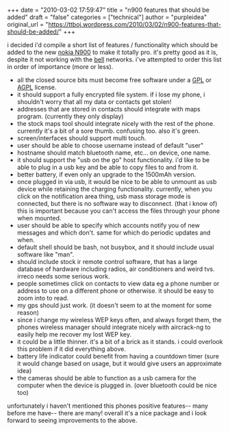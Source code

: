 +++
date = "2010-03-02 17:59:47"
title = "n900 features that should be added"
draft = "false"
categories = ["technical"]
author = "purpleidea"
original_url = "https://ttboj.wordpress.com/2010/03/02/n900-features-that-should-be-added/"
+++

i decided i'd compile a short list of features / functionality which should be added to the new <a href="http://maemo.nokia.com/n900/">nokia N900</a> to make it totally pro. it's pretty good as it is, despite it not working with the <a href="http://www.bell.ca/">bell</a> networks. i've attempted to order this list in order of importance (more or less).
<ul>
	<li><span style="background-color:#ffffff;">all the closed source bits must become free software under a <a href="http://www.gnu.org/licenses/gpl.html">GPL</a> or <a href="http://www.fsf.org/licensing/licenses/agpl-3.0.html">AGPL</a> license.</span></li>
	<li><span style="background-color:#ffffff;">it should support a fully encrypted file system. if i lose my phone, i shouldn't worry that all my data or contacts get stolen!</span></li>
	<li><span style="background-color:#ffffff;">addresses that are stored in contacts should integrate with maps program. (currently they only display)</span></li>
	<li><span style="background-color:#ffffff;">the stock maps tool should integrate nicely with the rest of the phone. currently it's a bit of a sore thumb. confusing too. also it's green.</span></li>
	<li><span style="background-color:#ffffff;">screen/interfaces should support multi touch.</span></li>
	<li><span style="background-color:#ffffff;">user should be able to choose username instead of default "user"</span></li>
	<li><span style="background-color:#ffffff;">hostname should match bluetooth name, etc... on device, one name.</span></li>
	<li><span style="background-color:#ffffff;">it should support the "usb on the go" host functionality. i'd like to be able to plug in a usb key and be able to copy files to and from it.</span></li>
	<li><span style="background-color:#ffffff;">better battery, if even only an upgrade to the 1500mAh version.</span></li>
	<li><span style="background-color:#ffffff;">once plugged in via usb, it would be nice to be able to unmount as usb device while retaining the charging functionality. currently, when you click on the notification area thing, usb mass storage mode is connected, but there is no software way to disconnect. (that i know of) this is important because you can't access the files through your phone when mounted.</span></li>
	<li><span style="background-color:#ffffff;">user should be able to specify which accounts notify you of new messages and which don't. same for which do periodic updates and when.</span></li>
	<li><span style="background-color:#ffffff;">default shell should be bash, not busybox, and it should include usual software like "man".</span></li>
	<li><span style="background-color:#ffffff;">should include stock ir remote control software, that has a large database of hardware including radios, air conditioners and weird tvs. irreco needs some serious work.</span></li>
	<li><span style="background-color:#ffffff;">people sometimes click on contacts to view data eg a phone number or address to use on a different phone or otherwise. it should be easy to zoom into to read.</span></li>
	<li><span style="background-color:#ffffff;">my gps should just work. (it doesn't seem to at the moment for some reason)</span></li>
	<li><span style="background-color:#ffffff;">since i change my wireless WEP keys often, and always forget them, the phones wireless manager should integrate nicely with aircrack-ng to easily help me recover my lost WEP key.</span></li>
	<li><span style="background-color:#ffffff;">it could be a little thinner. it's a bit of a brick as it stands. i could overlook this problem if it did everything above.</span></li>
	<li><span style="background-color:#ffffff;">battery life indicator could benefit from having a countdown timer (sure it would change based on usage, but it would give users an approximate idea)</span></li>
	<li><span style="background-color:#ffffff;">the cameras should be able to function as a usb camera for the computer when the device is plugged in. (over bluetooth could be nice too)</span></li>
</ul>
unfortunately i haven't mentioned this phones positive features-- many before me have-- there are many! overall it's a nice package and i look forward to seeing improvements to the above.

